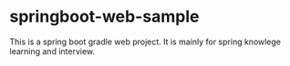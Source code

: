 # springboot-web-sample

This is a spring boot gradle web project. It is mainly for spring knowlege learning and interview.
